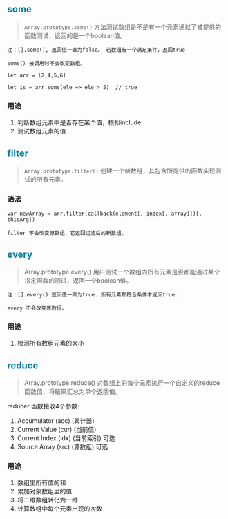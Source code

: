 ## <font color="##3d7e9a">some</font>
> `Array.prototype.some()` 方法测试数组是不是有一个元素通过了被提供的函数测试，返回的是一个boolean值。

```
注：[].some(), 返回值一直为false。 若数组有一个满足条件，返回true

some() 被调用时不会改变数组。
```

```
let arr = [2,4,5,6]

let is = arr.some(ele => ele > 5)  // true
```
### 用途
1. 判断数组元素中是否存在某个值，模拟include
2. 测试数组元素的值


## <font color="##3d7e9a">filter</font>
> `Array.prototype.filter()` 创建一个新数组，其包含所提供的函数实现测试的所有元素。

### 语法
```
var newArray = arr.filter(callback(element[, index[, array]])[, thisArg])

filter 不会改变原数组，它返回过滤后的新数组。
```


## <font color="##3d7e9a">every</font>
> Array.prototype.every() 用户测试一个数组内所有元素是否都能通过某个指定函数的测试，返回一个boolean值。

```
注：[].every() 返回值一直为true. 所有元素都符合条件才返回true.

every 不会改变原数组。
```

### 用途
1. 检测所有数组元素的大小



## <font color="##3d7e9a">reduce</font>
> Array.prototype.reduce() 对数组上的每个元素执行一个自定义的reduce函数值，将结果汇总为单个返回值。

reducer 函数接收4个参数:
1. Accumulator (acc) (累计器)
2. Current Value (cur) (当前值)
3. Current Index (idx) (当前索引) 可选
4. Source Array (src) (源数组)    可选



### 用途
1. 数组里所有值的和
2. 累加对象数组里的值
3. 将二维数组转化为一维
4. 计算数组中每个元素出现的次数
